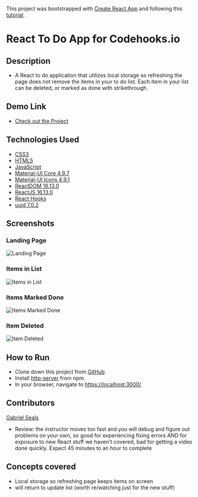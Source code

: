 This project was bootstrapped with [Create React App](https://github.com/facebook/create-react-app) and following this [tutorial](https://youtu.be/nUl5QLkVdvU).

# React To Do App for Codehooks.io

## Description

* A React to do application that utilizes local storage so refreshing the page does not remove the items in your to do list. Each item in your list can be deleted, or marked as done with strikethrough.

## Demo Link

* [Check out the Project](https://gseals.github.io/Local-Storage-React-ToDo-App)

## Technologies Used

* [CSS3](https://www.w3.org/Style/CSS/Overview.en.html)
* [HTML5](https://html.spec.whatwg.org/multipage/)
* [JavaScript](https://www.javascript.com/)
* [Material-UI Core 4.9.7](https://material-ui.com/)
* [Material-UI Icons 4.9.1](https://www.npmjs.com/package/@material-ui/icons)
* [ReactDOM 16.13.0](https://www.npmjs.com/package/react-dom)
* [ReactJS 16.13.0](https://reactjs.org/docs/create-a-new-react-app.html)
* [React Hooks](https://reactjs.org/docs/hooks-intro.html)
* [uuid 7.0.2](https://www.npmjs.com/package/uuid)

## Screenshots

### Landing Page
![Landing Page](https://raw.githubusercontent.com/gseals/Local-Storage-React-ToDo-App/master/screenshots/Landing%20Page.png)

### Items in List
![Items in List](https://raw.githubusercontent.com/gseals/Local-Storage-React-ToDo-App/master/screenshots/Items%20in%20List.png)

### Items Marked Done
![Items Marked Done](https://raw.githubusercontent.com/gseals/Local-Storage-React-ToDo-App/master/screenshots/Items%20Marked%20Done.png)

### Item Deleted
![Item Deleted](https://raw.githubusercontent.com/gseals/Local-Storage-React-ToDo-App/master/screenshots/Item%20Deleted.png)

## How to Run

* Clone down this project from [GitHub](https://github.com/gseals/Local-Storage-React-ToDo-App)
* Install [http-server](https://www.npmjs.com/package/http-server) from npm.
* In your browser, navigate to [https://localhost:3000/](https://localhost:3000/)

## Contributors

[Gabriel Seals](https://github.com/gseals)

* Review: the instructor moves too fast and you will debug and figure out problems on your own, so good for experiencing fixing errors AND for exposure to new React stuff we haven't covered, bad for getting a video done quickly. Expect 45 minutes to an hour to complete

## Concepts covered

* Local storage so refreshing page keeps items on screen
* will return to update list (worth re/watching just for the new stuff)
